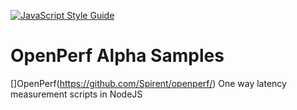[![JavaScript Style Guide](https://img.shields.io/badge/code_style-standard-brightgreen.svg)](https://standardjs.com)

# OpenPerf Alpha Samples


[]OpenPerf(https://github.com/Spirent/openperf/) One way latency measurement scripts in NodeJS
 